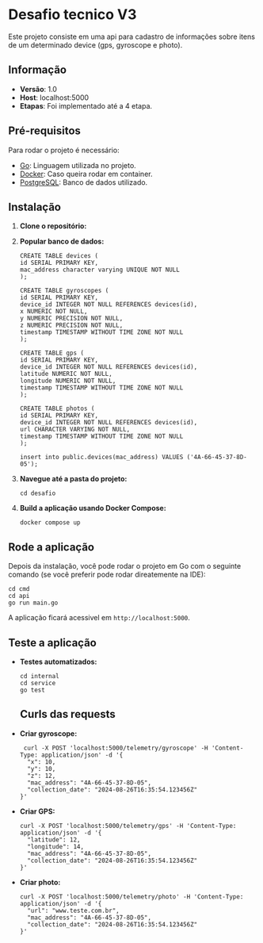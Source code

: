 # Desafio tecnico V3

Este projeto consiste em uma api para cadastro de informações sobre itens de um determinado device (gps, gyroscope e photo).

## Informação

- **Versão**: 1.0
- **Host**: localhost:5000
- **Etapas**: Foi implementado até a 4 etapa.

## Pré-requisitos

Para rodar o projeto é necessário:

- [Go](https://golang.org/dl/): Linguagem utilizada no projeto.
- [Docker](https://www.docker.com/get-started): Caso queira rodar em container.
- [PostgreSQL](https://www.postgresql.org/): Banco de dados utilizado.

## Instalação

1. **Clone o repositório:**
2. **Popular banco de dados:**
    ```
    CREATE TABLE devices (
    id SERIAL PRIMARY KEY,
    mac_address character varying UNIQUE NOT NULL
    );

    CREATE TABLE gyroscopes (
    id SERIAL PRIMARY KEY,
    device_id INTEGER NOT NULL REFERENCES devices(id),
    x NUMERIC NOT NULL,
    y NUMERIC PRECISION NOT NULL,
    z NUMERIC PRECISION NOT NULL,
    timestamp TIMESTAMP WITHOUT TIME ZONE NOT NULL
    );

    CREATE TABLE gps (
    id SERIAL PRIMARY KEY,
    device_id INTEGER NOT NULL REFERENCES devices(id),
    latitude NUMERIC NOT NULL,
    longitude NUMERIC NOT NULL,
    timestamp TIMESTAMP WITHOUT TIME ZONE NOT NULL
    );

    CREATE TABLE photos (
    id SERIAL PRIMARY KEY,
    device_id INTEGER NOT NULL REFERENCES devices(id),
    url CHARACTER VARYING NOT NULL,
    timestamp TIMESTAMP WITHOUT TIME ZONE NOT NULL
    );

    insert into public.devices(mac_address) VALUES ('4A-66-45-37-8D-05');
    ```

4. **Navegue até a pasta do projeto:**

   ```
   cd desafio
   ```

5. **Build a aplicação usando Docker Compose:**

   ```
   docker compose up
   ```

## Rode a aplicação

Depois da instalação, você pode rodar o projeto em Go com o seguinte comando (se você preferir pode rodar direatemente na IDE):

```
cd cmd
cd api
go run main.go
```

A aplicação ficará acessivel em `http://localhost:5000`.

## Teste a aplicação

- **Testes automatizados:**
  ```
  cd internal
  cd service
  go test
  ```

  ## Curls das requests

- **Criar gyroscope:**

  ```
   curl -X POST 'localhost:5000/telemetry/gyroscope' -H 'Content-Type: application/json' -d '{
    "x": 10,
    "y": 10,
    "z": 12,
    "mac_address": "4A-66-45-37-8D-05",
    "collection_date": "2024-08-26T16:35:54.123456Z"
  }'
  ```

- **Criar GPS:**

  ```
  curl -X POST 'localhost:5000/telemetry/gps' -H 'Content-Type: application/json' -d '{
    "latitude": 12,
    "longitude": 14,
    "mac_address": "4A-66-45-37-8D-05",
    "collection_date": "2024-08-26T16:35:54.123456Z"
  }'
   ```

- **Criar photo:**

  ```
  curl -X POST 'localhost:5000/telemetry/photo' -H 'Content-Type: application/json' -d '{
    "url": "www.teste.com.br",
    "mac_address": "4A-66-45-37-8D-05",
    "collection_date": "2024-08-26T16:35:54.123456Z"
  }'
   ```
